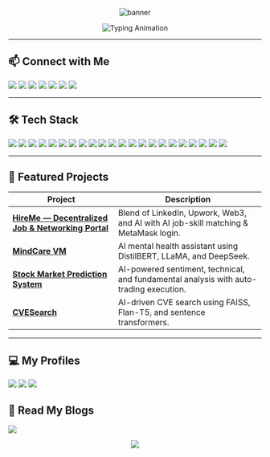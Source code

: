 <!-- Profile Banner -->
<p align="center">
  <img src="https://capsule-render.vercel.app/api?type=waving&color=0:00c6ff,100:0072ff&height=180&section=header&text=Hi%20I'm%20Dhanush%20👋&fontSize=40&fontColor=ffffff&animation=fadeIn" alt="banner" />
</p>

<!-- Typing SVG -->
<p align="center">
  <img src="https://readme-typing-svg.demolab.com?font=Fira+Code&weight=500&size=24&pause=1000&color=00C6FF&center=true&vCenter=true&width=550&lines=Machine+Learning+Engineer;Full-Stack+Developer;Data+Science+Enthusiast;Building+AI-Powered+Solutions" alt="Typing Animation" />
</p>

---
## 📫 Connect with Me

<p>
<!-- Socials -->
<a href="https://www.linkedin.com/in/dhanush-vemulapalli"><img src="https://img.shields.io/badge/LinkedIn-0A66C2?style=for-the-badge&logo=linkedin&logoColor=white"></a>
<a href="https://github.com/dhanushvemulapalli"><img src="https://img.shields.io/badge/GitHub-181717?style=for-the-badge&logo=github&logoColor=white"></a>
<a href="mailto:dhanush_vemulapalli717@gmail.com"><img src="https://img.shields.io/badge/Email-D14836?style=for-the-badge&logo=gmail&logoColor=white"></a>
<a href="https://dhanushvemulapalli.github.io/Portofolio/"><img src="https://img.shields.io/badge/Portfolio-FF7139?style=for-the-badge&logo=firefox&logoColor=white"></a>
<a href="https://x.com/DhanushVemulap4"><img src="https://img.shields.io/badge/Twitter-1DA1F2?style=for-the-badge&logo=x&logoColor=white"></a>
<a href="https://www.instagram.com/dhanushvemulapalli_10/"><img src="https://img.shields.io/badge/Instagram-E4405F?style=for-the-badge&logo=instagram&logoColor=white"></a>
<a href="https://medium.com/@dhanushvemulapalli717"><img src="https://img.shields.io/badge/Medium-000000?style=for-the-badge&logo=medium&logoColor=white"></a>
</p>

---


## 🛠 Tech Stack

<p>
  <!-- Languages -->
<!-- Languages -->
<img src="https://img.shields.io/badge/Python-3776AB?style=for-the-badge&logo=python&logoColor=white" />
<img src="https://img.shields.io/badge/C++-00599C?style=for-the-badge&logo=cplusplus&logoColor=white" />
<img src="https://img.shields.io/badge/JavaScript-F7DF1E?style=for-the-badge&logo=javascript&logoColor=black" />
<img src="https://img.shields.io/badge/PHP-777BB4?style=for-the-badge&logo=php&logoColor=white" />
<img src="https://img.shields.io/badge/HTML5-E34F26?style=for-the-badge&logo=html5&logoColor=white" />
<img src="https://img.shields.io/badge/CSS3-1572B6?style=for-the-badge&logo=css3&logoColor=white" />
<img src="https://img.shields.io/badge/SQL-4479A1?style=for-the-badge&logo=mysql&logoColor=white" />

<!-- AI/ML Frameworks -->
<img src="https://img.shields.io/badge/PyTorch-EE4C2C?style=for-the-badge&logo=pytorch&logoColor=white" />
<img src="https://img.shields.io/badge/TensorFlow-FF6F00?style=for-the-badge&logo=tensorflow&logoColor=white" />
<img src="https://img.shields.io/badge/scikit--learn-F7931E?style=for-the-badge&logo=scikit-learn&logoColor=white" />

<!-- Web Development -->
<img src="https://img.shields.io/badge/React-61DAFB?style=for-the-badge&logo=react&logoColor=black" />
<img src="https://img.shields.io/badge/Node.js-339933?style=for-the-badge&logo=node.js&logoColor=white" />
<img src="https://img.shields.io/badge/Django-092E20?style=for-the-badge&logo=django&logoColor=white" />
<img src="https://img.shields.io/badge/Bootstrap-7952B3?style=for-the-badge&logo=bootstrap&logoColor=white" />
<img src="https://img.shields.io/badge/Tailwind_CSS-38B2AC?style=for-the-badge&logo=tailwind-css&logoColor=white" />

<!-- Databases -->
<img src="https://img.shields.io/badge/MongoDB-47A248?style=for-the-badge&logo=mongodb&logoColor=white" />
<img src="https://img.shields.io/badge/MySQL-005C84?style=for-the-badge&logo=mysql&logoColor=white" />
<img src="https://img.shields.io/badge/SQLite-003B57?style=for-the-badge&logo=sqlite&logoColor=white" />

<!-- Other Tools -->
<img src="https://img.shields.io/badge/Firebase-FFCA28?style=for-the-badge&logo=firebase&logoColor=black" />
<img src="https://img.shields.io/badge/Ethereum-3C3C3D?style=for-the-badge&logo=ethereum&logoColor=white" />
<img src="https://img.shields.io/badge/LangChain-000000?style=for-the-badge&logo=chainlink&logoColor=white" />
<img src="https://img.shields.io/badge/LangGraph-4B0082?style=for-the-badge&logo=graph&logoColor=white" />
</p>

---

## 📌 Featured Projects

| Project | Description |
|---------|-------------|
| **[HireMe — Decentralized Job & Networking Portal](https://github.com/yourusername/HireMe)** | Blend of LinkedIn, Upwork, Web3, and AI with AI job-skill matching & MetaMask login. |
| **[MindCare VM](https://github.com/yourusername/MindCareVM)** | AI mental health assistant using DistilBERT, LLaMA, and DeepSeek. |
| **[Stock Market Prediction System](https://github.com/yourusername/StockPrediction)** | AI-powered sentiment, technical, and fundamental analysis with auto-trading execution. |
| **[CVESearch](https://github.com/yourusername/CVESearch)** | AI-driven CVE search using FAISS, Flan-T5, and sentence transformers. |

---

## 💻 My Profiles  

<a href="https://leetcode.com/u/dhanushvemulapalli717/"><img src="https://img.shields.io/badge/LeetCode-FFA116?style=for-the-badge&logo=leetcode&logoColor=white"></a>
<a href="https://www.hackerrank.com/profile/AP22110010017"><img src="https://img.shields.io/badge/HackerRank-2EC866?style=for-the-badge&logo=hackerrank&logoColor=white"></a>
<a href="https://www.kaggle.com/dhanushvemulapalli10"><img src="https://img.shields.io/badge/Kaggle-20BEFF?style=for-the-badge&logo=kaggle&logoColor=white"></a>

## 📖 Read My Blogs  

<a href="https://medium.com/@dhanushvemulapalli717"><img src="https://img.shields.io/badge/Medium-000000?style=for-the-badge&logo=medium&logoColor=white"></a>


<p align="center">
  <img src="https://capsule-render.vercel.app/api?type=waving&color=0:00c6ff,100:0072ff&height=120&section=footer"/>
</p>

<!--
**dhanushvemulapalli/dhanushvemulapalli** is a ✨ _special_ ✨ repository because its `README.md` (this file) appears on your GitHub profile.

Here are some ideas to get you started:

- 🔭 I’m currently working on ...
- 🌱 I’m currently learning ...
- 👯 I’m looking to collaborate on ...
- 🤔 I’m looking for help with ...
- 💬 Ask me about ...
- 📫 How to reach me: ...
- 😄 Pronouns: ...
- ⚡ Fun fact: ...
-->
